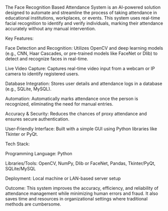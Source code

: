 The Face Recognition Based Attendance System is an AI-powered solution designed to automate and streamline the process of taking attendance in educational institutions, workplaces, or events. This system uses real-time facial recognition to identify and verify individuals, marking their attendance accurately without any manual intervention.

Key Features:

Face Detection and Recognition: Utilizes OpenCV and deep learning models (e.g., CNN, Haar Cascades, or pre-trained models like FaceNet or Dlib) to detect and recognize faces in real-time.

Live Video Capture: Captures real-time video input from a webcam or IP camera to identify registered users.

Database Integration: Stores user details and attendance logs in a database (e.g., SQLite, MySQL).

Automation: Automatically marks attendance once the person is recognized, eliminating the need for manual entries.

Accuracy & Security: Reduces the chances of proxy attendance and ensures secure authentication.

User-Friendly Interface: Built with a simple GUI using Python libraries like Tkinter or PyQt.

Tech Stack:

Programming Language: Python

Libraries/Tools: OpenCV, NumPy, Dlib or FaceNet, Pandas, Tkinter/PyQt, SQLite/MySQL

Deployment: Local machine or LAN-based server setup

Outcome:
This system improves the accuracy, efficiency, and reliability of attendance management while minimizing human errors and fraud. It also saves time and resources in organizational settings where traditional methods are cumbersome.
